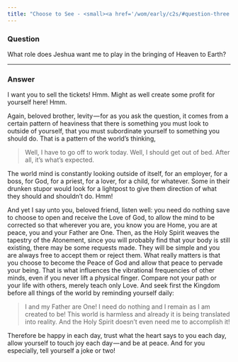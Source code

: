 ```yaml
---
title: "Choose to See - <small><a href='/wom/early/c2s/#question-three'>Question Three</a></small>"
---
```


### Question

What role does Jeshua want me to play in the bringing of Heaven to Earth?

---

### Answer

I want you to sell the tickets! Hmm. Might as well create some profit
for yourself here! Hmm.

Again, beloved brother, levity — for as you ask the question, it comes
from a certain pattern of heaviness that there is something you must
look to outside of yourself, that you must subordinate yourself to
something you should do. That is a pattern of the world’s thinking,

> Well, I have to go off to work today. Well, I should get out of bed.
> After all, it’s what’s expected.

The world mind is constantly looking outside of itself, for an employer,
for a boss, for God, for a priest, for a lover, for a child, for
whatever. Some in their drunken stupor would look for a lightpost to
give them direction of what they should and shouldn’t do. Hmm!

And yet I say unto you, beloved friend, listen well: you need do nothing
save to choose to open and receive the Love of God, to allow the mind to
be corrected so that wherever you are, you know you are Home, you are at
peace, you and your Father are One. Then, as the Holy Spirit weaves the
tapestry of the Atonement, since you will probably find that your body
is still existing, there may be some requests made.  They will be simple
and you are always free to accept them or reject them. What really
matters is that you choose to become the Peace of God and allow that
peace to pervade your being. That is what influences the vibrational
frequencies of other minds, even if you never lift a physical finger.
Compare not your path or your life with others, merely teach only Love.
And seek first the Kingdom before all things of the world by reminding
yourself daily:

> I and my Father are One! I need do nothing and I remain as I am
> created to be! This world is harmless and already it is being
> translated into reality. And the Holy Spirit doesn’t even need me to
> accomplish it!

Therefore be happy in each day, trust what the heart says to you each
day, allow yourself to touch joy each day — and be at peace. And for you
especially, tell yourself a joke or two!

